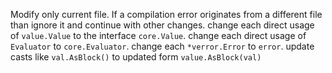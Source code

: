Modify only current file. If a compilation error originates from a different file than ignore it and continue with other changes.
change each direct usage of `value.Value` to the interface `core.Value`.
change each direct usage of `Evaluator` to `core.Evaluator`.
change each `*verror.Error` to `error`.
update casts like `val.AsBlock()` to updated form `value.AsBlock(val)`